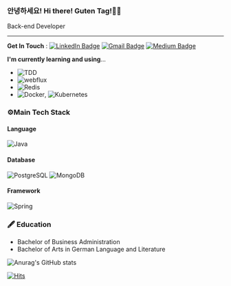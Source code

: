 ### 안녕하세요! Hi there! Guten Tag!👋👋
Back-end Developer

-------------------

**Get In Touch** : [![LinkedIn Badge](http://img.shields.io/badge/-LinkedIn-0072b1?style=flat&logo=linkedin&link=https://www.linkedin.com/in/youhee-lee-5b358b20b/)](https://www.linkedin.com/in/youhee-lee-5b358b20b/)
[![Gmail Badge](https://img.shields.io/badge/Gmail-d14836?style=flat&logo=Gmail&logoColor=white&link=mailto:bnm1128@gmail.com)](mailto:bnm1128@gmail.com) 
[![Medium Badge](https://img.shields.io/badge/Medium-12100E?style=flat&logo=medium&logoColor=white&link=https://medium.com/@bnm1128)](https://medium.com/@bnm1128)

**I'm currently learning and using**...  
- ![TDD](http://img.shields.io/badge/-TDD-007396?style=flat)  
- ![webflux](http://img.shields.io/badge/-Spring_Webflux-007396?style=flat)
- ![Redis](http://img.shields.io/badge/-Redis-007396?style=flat)
- ![Docker](http://img.shields.io/badge/-Docker-007396?style=flat), ![Kubernetes](http://img.shields.io/badge/-Kubernetes-007396?style=flat)

### ⚙️Main Tech Stack
#### Language
![Java](http://img.shields.io/badge/-Java-007396?style=flat&logo=Java)
#### Database
![PostgreSQL](http://img.shields.io/badge/-PostgreSQL-4169E1?style=flat&logo=PostgreSQL&logoColor=white)
![MongoDB](http://img.shields.io/badge/-MongoDB-47A248?style=flat&logo=MongoDB&logoColor=white)
#### Framework
![Spring](http://img.shields.io/badge/-Spring-47A248?style=flat&logo=Spring&logoColor=white)

### 🖋 Education
- Bachelor of Business Administration
- Bachelor of Arts in German Language and Literature


![Anurag's GitHub stats](https://github-readme-stats.vercel.app/api?username=gutenLee&show_icons=true&theme=radical)

[![Hits](https://hits.seeyoufarm.com/api/count/incr/badge.svg?url=https://github.com/gutenLEE)](https://github.com/gutenLEE) 
